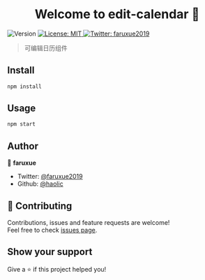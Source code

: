 <h1 align="center">Welcome to edit-calendar 👋</h1>
<p>
  <img alt="Version" src="https://img.shields.io/badge/version-1.0.0-blue.svg?cacheSeconds=2592000" />
  <a href="#" target="_blank">
    <img alt="License: MIT" src="https://img.shields.io/badge/License-MIT-yellow.svg" />
  </a>
  <a href="https://twitter.com/faruxue2019" target="_blank">
    <img alt="Twitter: faruxue2019" src="https://img.shields.io/twitter/follow/faruxue2019.svg?style=social" />
  </a>
</p>

> 可编辑日历组件

## Install

```sh
npm install
```

## Usage

```sh
npm start
```

## Author

👤 **faruxue**

* Twitter: [@faruxue2019](https://twitter.com/faruxue2019)
* Github: [@haolic](https://github.com/haolic)

## 🤝 Contributing

Contributions, issues and feature requests are welcome!<br />Feel free to check [issues page](https://github.com/haolic/edit-calendar/issues). 

## Show your support

Give a ⭐️ if this project helped you!
